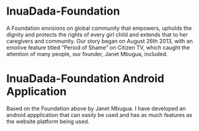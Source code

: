 # InuaDada-Foundation
A Foundation envisions on global community that empowers, upholds the dignity and protects the rights of every girl child and extends that to her caregivers and community.
Our story began on August 26th 2013, with an emotive feature titled “Period of Shame” on Citizen TV, which caught the attention of many people, our founder, Janet Mbugua, included. 
# InuaDada-Foundation Android Application
Based on the Foundation above by Janet Mbugua. I have developed an android appplication that can easily be used and has as much features as the website platform being used.
